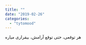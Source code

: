 ```yaml
---
title: ""
date: "2019-02-26"
categories: 
  - "tytomood"
---
```


هر توقعی، حتی توقع آرامش، بیقراری میاره
